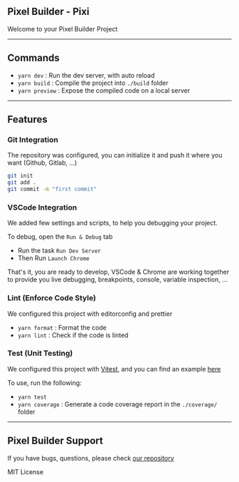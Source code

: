 ## Pixel Builder - Pixi

Welcome to your Pixel Builder Project

---

## Commands


- `yarn dev` : Run the dev server, with auto reload
- `yarn build` : Compile the project into `./build` folder
- `yarn preview` : Expose the compiled code on a local server

---

## Features

### Git Integration

The repository was configured, you can initialize it and push it where you want (Github, Gitlab, ...)

```sh
git init
git add .
git commit -m "first commit"
```

### VSCode Integration

We added few settings and scripts, to help you debugging your project.

To debug, open the `Run & Debug` tab

- Run the task `Run Dev Server`
- Then Run `Launch Chrome`

That's it, you are ready to develop, VSCode & Chrome are working together to provide you live debugging, breakpoints, console, variable inspection, ...

### Lint (Enforce Code Style)

We configured this project with editorconfig and prettier

- `yarn format` : Format the code
- `yarn lint` : Check if the code is linted

### Test (Unit Testing)

We configured this project with [Vitest](https://vitest.dev/), and you can find an example [here](./src/game/index.test.ts)

To use, run the following:

- `yarn test`
- `yarn coverage` : Generate a code coverage report in the `./coverage/` folder

---

## Pixel Builder Support

If you have bugs, questions, please check [our repository](https://github.com/kefniark/pixel-builder)

MIT License
